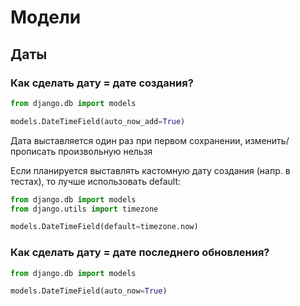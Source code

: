 # Модели

## Даты

### Как сделать дату = дате создания?

```python
from django.db import models

models.DateTimeField(auto_now_add=True)
```

Дата выставляется один раз при первом сохранении, изменить/прописать произвольную нельзя

Если планируется выставлять кастомную дату создания (напр. в тестах), то лучше использовать default:

```python
from django.db import models
from django.utils import timezone

models.DateTimeField(default=timezone.now)
```

### Как сделать дату = дате последнего обновления?

```python
from django.db import models

models.DateTimeField(auto_now=True)
```
